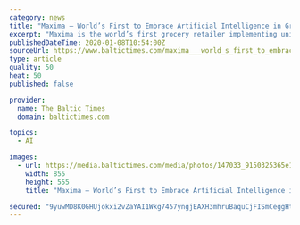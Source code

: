 ```yaml
---
category: news
title: "Maxima – World’s First to Embrace Artificial Intelligence in Grocery Retail"
excerpt: "Maxima is the world’s first grocery retailer implementing unique Artificial Intelligence (AI) solutions, aimed at improving work efficiency and the customer shopping experience, streamlining operations and reducing costs of running its stores, and balancing employee workloads. Shelf stocking and checkout lines are already being managed by ..."
publishedDateTime: 2020-01-08T10:54:00Z
sourceUrl: https://www.baltictimes.com/maxima___world_s_first_to_embrace_artificial_intelligence_in_grocery_retail/
type: article
quality: 50
heat: 50
published: false

provider:
  name: The Baltic Times
  domain: baltictimes.com

topics:
  - AI

images:
  - url: https://media.baltictimes.com/media/photos/147033_9150325365e15b3b47b19d_big.jpg
    width: 855
    height: 555
    title: "Maxima – World’s First to Embrace Artificial Intelligence in Grocery Retail"

secured: "9yuwMD8K0GHUjokxi2vZaYAI1Wkg7457yngjEAXH3mhruBaquCjFISmCeggHtRU9e107qX48aGhnNXYaqhGJuub6h6eaz2XPor99r1q4sWpbWpItsPfi6PXizCZOsZvSW/AeRsztCrdU17kpZe7D/JedYftc2ecrlMkHKV5dm36miz0McgIEp35pFCsS4hrGeJsMR9HtmiageWH2M0hnKjJI+/BCeowePir6y0C/8RfiZP2I1MvFLc07orI9Ms7lbQYq6ZTEyy6t/tekSgAmeQ==;k8dth31tdtZ8DPHq61wUig=="
---
```



